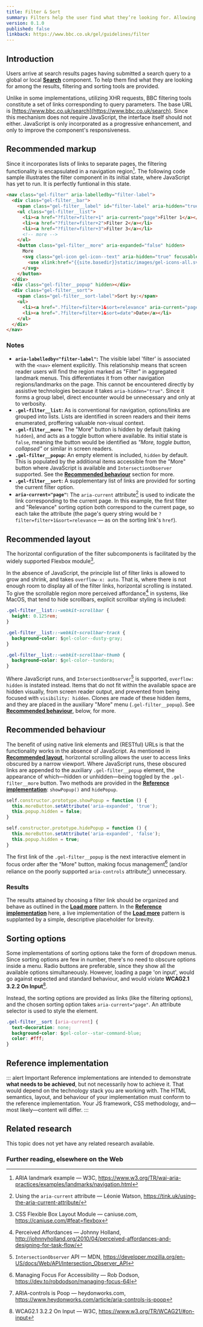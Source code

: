 ```yaml
---
title: Filter & Sort
summary: Filters help the user find what they’re looking for. Allowing the user to refine content by selecting criteria that’s relevant to their needs.
version: 0.1.0
published: false
linkback: https://www.bbc.co.uk/gel/guidelines/filter
---
```


## Introduction

Users arrive at search results pages having submitted a search query to a global or local [**Search**](../search) component. To help them find what they are looking for among the results, filtering and sorting tools are provided.

Unlike in some implementations, utilizing XHR requests, BBC filtering tools constitute a set of links corresponding to query parameters. The base URL is [https://www.bbc.co.uk/search](https://www.bbc.co.uk/search). Since this mechanism does not require JavaScript, the interface itself should not either. JavaScript is only incorporated as a progressive enhancement, and only to improve the component's responsiveness.

## Recommended markup

Since it incorporates lists of links to separate pages, the filtering functionality is encapsulated in a navigation region[^1]. The following code sample illustrates the filter component in its initial state, where JavaScript has yet to run. It is perfectly funtional in this state.

```html
<nav class="gel-filter" aria-labelledby="filter-label">
  <div class="gel-filter__bar">
    <span class="gel-filter__label" id="filter-label" aria-hidden="true">Filter:</span>
    <ul class="gel-filter__list">
      <li><a href="?filter=filter+1" aria-current="page">Filter 1</a></li>
      <li><a href="?filter=filter+2">Filter 2</a></li>
      <li><a href="?filter=filter+3">Filter 3</a></li>
      <!-- more -->
    </ul>
    <button class="gel-filter__more" aria-expanded="false" hidden>
      More
      <svg class="gel-icon gel-icon--text" aria-hidden="true" focusable="false">
        <use xlink:href="{{site.basedir}}static/images/gel-icons-all.svg#gel-icon-down"></use>
      </svg>
    </button>
  </div>
  <div class="gel-filter__popup" hidden></div>
  <div class="gel-filter__sort">
    <span class="gel-filter__sort-label">Sort by:</span>
    <ul>
      <li><a href=".?filter=filter+1&sort=relevance" aria-current="page">Relevance</a></li>
      <li><a href=".?filter=filter+1&sort=date">Date</a></li>
    </ul>
  </div>
</nav>
```

### Notes

* **`aria-labelledby="filter-label"`:** The visible label 'filter' is associated with the `<nav>` element explicitly. This relationship means that screen reader users will find the region marked as "Filter" in aggregated landmark menus. This differentiates it from other navigation regions/landmarks on the page. This cannot be encountered directly by assistive technologies because it takes `aria-hidden="true"`. Since it forms a group label, direct encounter would be unnecessary and only at to verbosity.
* **`.gel-filter__list`:** As is conventional for navigation, options/links are grouped into lists. Lists are identified in screen readers and their items enumerated, proffering valuable non-visual context.
* **`.gel-filter__more`:** The "More" button is hidden by default (taking `hidden`), and acts as a toggle button where available. Its initial state is `false`, meaning the button would be identified as _"More, toggle button, collapsed"_ or similar in screen readers.
* **`.gel-filter__popup`:** An empty element is included, `hidden` by default. This is populated by the additional items accessible from the "More" button where JavaScript is available and `IntersectionObserver` supported. See the [**Recommended behaviour**](#recommended-behaviour) section for more.
* **`.gel-filter__sort`:** A supplementary list of links are provided for sorting the current filter option.
* **`aria-current="page"`:** The `aria-current` attribute[^2] is used to indicate the link corresponding to the current page. In this example, the first filter and "Relevance" sorting option both correspond to the current page, so each take the attribute (the page's query string would be `?filter=filter+1&sort=relevance` — as on the sorting link's `href`).

## Recommended layout

The horizontal configuration of the filter subcomponents is facilitated by the widely supported Flexbox module[^3]. 

In the absence of JavaScript, the principle list of filter links is allowed to grow and shrink, and takes `overflow-x: auto`. That is, where there is not enough room to display all of the filter links, horizontal scrolling is instated. To give the scrollable region more perceived affordance[^4] in systems, like MacOS, that tend to hide scrollbars, explicit scrollbar styling is included:

```css
.gel-filter__list::-webkit-scrollbar {
  height: 0.125rem;
}

.gel-filter__list::-webkit-scrollbar-track {
  background-color: $gel-color--dusty-gray; 
}

.gel-filter__list::-webkit-scrollbar-thumb {
  background-color: $gel-color--tundora; 
}
```

Where JavaScript runs, and `IntersectionObserver`[^5] is supported, `overflow: hidden` is instated instead. Items that do not fit within the available space are hidden visually, from screen reader output, and prevented from being focused with `visibility: hidden`. Clones are made of these hidden items, and they are placed in the auxiliary "More" menu (`.gel-filter__popup`). See [**Recommended behaviour**](#recommended-behaviour), below, for more.

## Recommended behaviour

The benefit of using native link elements and (RESTful) URLs is that the functionality works in the absence of JavaScript. As mentioned in [**Recommended layout**](#recommended-layout), horizontal scrolling allows the user to access links obscured by a narrow viewport. Where JavaScript runs, these obscured links are appended to the auxiliary `.gel-filter__popup` element, the appearance of which—hidden or unhidden—being toggled by the `.gel-filter__more` button. Two methods are provided in the [**Reference implementation**](#reference-implementation): `showPopup()` and `hidePopup`.

```js
self.constructor.prototype.showPopup = function () {
  this.moreButton.setAttribute('aria-expanded', 'true');
  this.popup.hidden = false;
}

self.constructor.prototype.hidePopup = function () {
  this.moreButton.setAttribute('aria-expanded', 'false');
  this.popup.hidden = true;
}
```

The first link of the `.gel-filter__popup` is the next interactive element in focus order after the "More" button, making focus management[^6] (and/or reliance on the poorly supported `aria-controls` attribute[^7]) unnecessary.

### Results

The results attained by choosing a filter link should be organized and behave as outlined in the [**Load more**](../load-more) pattern. In the [**Reference implementation**](#reference-implementation) here, a live implementation of the [**Load more**](../load-more) pattern is supplanted by a simple, descriptive placeholder for brevity.

## Sorting options

Some implementations of sorting options take the form of dropdown menus. Since sorting options are few in number, there's no need to obscure options inside a menu. Radio buttons are preferable, since they show all the available options simultaneously. However, loading a page 'on input', would go against expected and standard behaviour, and would violate **WCAG2.1 3.2.2 On Input**[^8].

Instead, the sorting options are provided as links (like the filtering options), and the chosen sorting option takes `aria-current="page"`. An attribute selector is used to style the element.

```css
.gel-filter__sort [aria-current] {
  text-decoration: none;
  background-color: $gel-color--star-command-blue;
  color: #fff;
}
```

## Reference implementation

::: alert Important
Reference implementations are intended to demonstrate **what needs to be achieved**, but not necessarily how to achieve it. That would depend on the technology stack you are working with. The HTML semantics, layout, and behaviour of your implementation must conform to the reference implementation. Your JS framework, CSS methodology, and—most likely—content will differ.
:::

<cta label="Open in new window" href="../demos/filter/?filter=filter+1&sort=relevance">

## Related research

This topic does not yet have any related research available.

### Further reading, elsewhere on the Web

[^1]: ARIA landmark example — W3C, <https://www.w3.org/TR/wai-aria-practices/examples/landmarks/navigation.html>
[^2]: Using the `aria-current` attribute — Léonie Watson, <https://tink.uk/using-the-aria-current-attribute/>
[^3]: CSS Flexible Box Layout Module — caniuse.com, <https://caniuse.com/#feat=flexbox>
[^4]: Perceived Affordances — Johnny Holland, <http://johnnyholland.org/2010/04/perceived-affordances-and-designing-for-task-flow/>
[^5]: `IntersectionObserver` API — MDN, <https://developer.mozilla.org/en-US/docs/Web/API/Intersection_Observer_API>
[^6]: Managing Focus For Accessibility — Rob Dodson, <https://dev.to/robdodson/managing-focus-64l>
[^7]: ARIA-controls is Poop — heydonworks.com, <https://www.heydonworks.com/article/aria-controls-is-poop>
[^8]: WCAG2.1 3.2.2 On Input — W3C, <https://www.w3.org/TR/WCAG21/#on-input>
